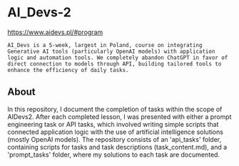 # AI_Devs-2
https://www.aidevs.pl/#program
```
AI_Devs is a 5-week, largest in Poland, course on integrating Generative AI tools (particularly OpenAI models) with application logic and automation tools. We completely abandon ChatGPT in favor of direct connection to models through API, building tailored tools to enhance the efficiency of daily tasks.
```
## About
In this repository, I document the completion of tasks within the scope of AIDevs2. After each completed lesson, I was presented with either a prompt engineering task or API tasks, which involved writing simple scripts that connected application logic with the use of artificial intelligence solutions (mostly OpenAI models). The repository consists of an 'api_tasks' folder, containing scripts for tasks and task descriptions (task_content.md), and a 'prompt_tasks' folder, where my solutions to each task are documented.
